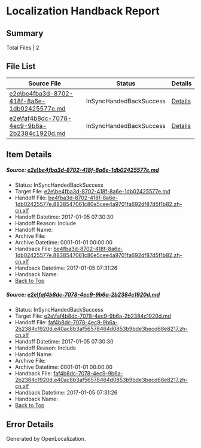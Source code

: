 # <a name='report-top'></a> Localization Handback Report

## Summary
 Total Files | 2

## File List
 Source File | Status | Details 
 ----------- | ------ | ------- 
 [e2e\be4fba3d-8702-418f-8a6e-1db02425577e.md](https://github.com/OpenLocalizationTestOrg/ol-test0/blob/8d2d7d0a1db1637caf5e7792f488fba21edc36c0/e2e/be4fba3d-8702-418f-8a6e-1db02425577e.md) | InSyncHandedBackSuccess | [Details](#0c2326d9bccbc22b40721c2c957b98da67e2c8b11)
 [e2e\faf4b8dc-7078-4ec9-9b6a-2b2384c1920d.md](https://github.com/OpenLocalizationTestOrg/ol-test0/blob/26a7d594f422ff9ef2d163ea2808d9bc4ef11d90/e2e/faf4b8dc-7078-4ec9-9b6a-2b2384c1920d.md) | InSyncHandedBackSuccess | [Details](#8e26eb2c1a4d489599e848bb58d5f737e7a7954e2)

## Item Details
##### <a name='0c2326d9bccbc22b40721c2c957b98da67e2c8b11'></a> Source: [e2e\be4fba3d-8702-418f-8a6e-1db02425577e.md](https://github.com/OpenLocalizationTestOrg/ol-test0/blob/8d2d7d0a1db1637caf5e7792f488fba21edc36c0/e2e/be4fba3d-8702-418f-8a6e-1db02425577e.md)
* Status: InSyncHandedBackSuccess
* Target File: [e2e\be4fba3d-8702-418f-8a6e-1db02425577e.md](https://github.com/OpenLocalizationTestOrg/ol-test0-zhcn/blob/a023207f53aefc4b11e2c05dabf8abea9dc6edfe/e2e/be4fba3d-8702-418f-8a6e-1db02425577e.md)
* Handoff File: [be4fba3d-8702-418f-8a6e-1db02425577e.8838547061c80e5cee4a9701fa692df87d5f1b82.zh-cn.xlf](https://github.com/OpenLocalizationTestOrg/ol-test0-handoff/blob/1afd3954fcb8a5c420640958c54ae7790a2dde3e/ol-handoff/OpenLocalizationTestOrg/ol-test0-zhcn/shujia/mt/be4fba3d-8702-418f-8a6e-1db02425577e.8838547061c80e5cee4a9701fa692df87d5f1b82.zh-cn.xlf)
* Handoff Datetime: 2017-01-05 07:30:30
* Handoff Reason: Include
* Handoff Name: 
* Archive File: 
* Archive Datetime: 0001-01-01 00:00:00
* Handback File: [be4fba3d-8702-418f-8a6e-1db02425577e.8838547061c80e5cee4a9701fa692df87d5f1b82.zh-cn.xlf](https://github.com/OpenLocalizationTestOrg/ol-test0-handback/blob/53cc16a4f59f8f5d42c30e30df7b3b0c43902a84/ol-handback/OpenLocalizationTestOrg/ol-test0-zhcn/shujia/mt/be4fba3d-8702-418f-8a6e-1db02425577e.8838547061c80e5cee4a9701fa692df87d5f1b82.zh-cn.xlf)
* Handback Datetime: 2017-01-05 07:31:26
* Handback Name: 
* [Back to Top](#report-top)

##### <a name='8e26eb2c1a4d489599e848bb58d5f737e7a7954e2'></a> Source: [e2e\faf4b8dc-7078-4ec9-9b6a-2b2384c1920d.md](https://github.com/OpenLocalizationTestOrg/ol-test0/blob/26a7d594f422ff9ef2d163ea2808d9bc4ef11d90/e2e/faf4b8dc-7078-4ec9-9b6a-2b2384c1920d.md)
* Status: InSyncHandedBackSuccess
* Target File: [e2e\faf4b8dc-7078-4ec9-9b6a-2b2384c1920d.md](https://github.com/OpenLocalizationTestOrg/ol-test0-zhcn/blob/a023207f53aefc4b11e2c05dabf8abea9dc6edfe/e2e/faf4b8dc-7078-4ec9-9b6a-2b2384c1920d.md)
* Handoff File: [faf4b8dc-7078-4ec9-9b6a-2b2384c1920d.e40ac8b3af56578464d0853b9bde3becd68e8217.zh-cn.xlf](https://github.com/OpenLocalizationTestOrg/ol-test0-handoff/blob/1afd3954fcb8a5c420640958c54ae7790a2dde3e/ol-handoff/OpenLocalizationTestOrg/ol-test0-zhcn/shujia/mt/faf4b8dc-7078-4ec9-9b6a-2b2384c1920d.e40ac8b3af56578464d0853b9bde3becd68e8217.zh-cn.xlf)
* Handoff Datetime: 2017-01-05 07:30:30
* Handoff Reason: Include
* Handoff Name: 
* Archive File: 
* Archive Datetime: 0001-01-01 00:00:00
* Handback File: [faf4b8dc-7078-4ec9-9b6a-2b2384c1920d.e40ac8b3af56578464d0853b9bde3becd68e8217.zh-cn.xlf](https://github.com/OpenLocalizationTestOrg/ol-test0-handback/blob/53cc16a4f59f8f5d42c30e30df7b3b0c43902a84/ol-handback/OpenLocalizationTestOrg/ol-test0-zhcn/shujia/mt/faf4b8dc-7078-4ec9-9b6a-2b2384c1920d.e40ac8b3af56578464d0853b9bde3becd68e8217.zh-cn.xlf)
* Handback Datetime: 2017-01-05 07:31:26
* Handback Name: 
* [Back to Top](#report-top)


## Error Details

Generated by OpenLocalization.
